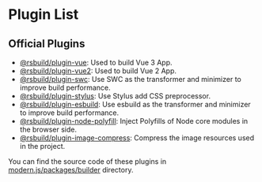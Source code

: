 # Plugin List

## Official Plugins

- [@rsbuild/plugin-vue](/plugins/plugin-vue.html): Used to build Vue 3 App.
- [@rsbuild/plugin-vue2](/plugins/plugin-vue2.html): Used to build Vue 2 App.
- [@rsbuild/plugin-swc](/plugins/plugin-swc.html): Use SWC as the transformer and minimizer to improve build performance.
- [@rsbuild/plugin-stylus](/plugins/plugin-stylus.html): Use Stylus add CSS preprocessor.
- [@rsbuild/plugin-esbuild](/plugins/plugin-esbuild.html): Use esbuild as the transformer and minimizer to improve build performance.
- [@rsbuild/plugin-node-polyfill](/plugins/plugin-node-polyfill.html): Inject Polyfills of Node core modules in the browser side.
- [@rsbuild/plugin-image-compress](/plugins/plugin-image-compress.html): Compress the image resources used in the project.

You can find the source code of these plugins in [modern.js/packages/builder](https://github.com/web-infra-dev/modern.js/tree/main/packages/builder) directory.
